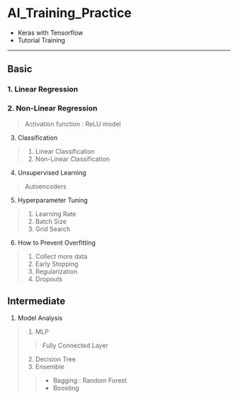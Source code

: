# AI_Training_Practice

- Keras with Tensorflow
- Tutorial Training
---

## Basic
### 1. Linear Regression
### 2. Non-Linear Regression
  > Activation function : ReLU model
3. Classification
  > 1) Linear Classification
  > 2) Non-Linear Classification
4. Unsupervised Learning
  > Autoencoders
5. Hyperparameter Tuning
  > 1) Learning Rate
  > 2) Batch Size
  > 3) Grid Search
6. How to Prevent Overfitting
  > 1) Collect more data
  > 2) Early Stopping
  > 3) Regularization
  > 4) Dropouts

## Intermediate
1. Model Analysis
  > 1) MLP
  >   >Fully Connected Layer
  > 2) Decision Tree
  > 3) Ensemble
  > > - Bagging : Random Forest
  > > - Boosting
